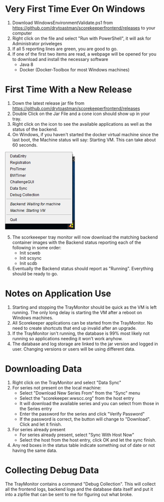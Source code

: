 
# Very First Time Ever On Windows
1. Download WindowsEnvironmentValidate.ps1 from <https://github.com/drytoastman/scorekeeperfrontend/releases> to your computer
2. Right click on the file and select "Run with PowerShell", it will ask for Administrator priveleges
3. If all 5 reporting lines are green, you are good to go.
4. If one of the first two items are read, a webpage will be opened for you to download and install the necessary software
    * Java 8
    * Docker (Docker-Toolbox for most Windows machines)

# First Time With a New Release
1. Down the latest release jar file from <https://github.com/drytoastman/scorekeeperfrontend/releases>
2. Double Click on the Jar File and a cone icon should show up in your tray.
3. Right click on the icon to see the available applications as well as the status of the backend.
4. On Windows, if you haven't started the docker virtual machine since the last boot, the Machine status will say: Starting VM.  This can take about 60 seconds.

![ContextMenu](images/contextmenu.png)

5. The scorkeeeper tray monitor will now download the matching backend container images with the Backend status reporting each of the following in some order:
    * Init scweb
    * Init scsync
    * Init scdb
6. Eventually the Backend status should report as "Running".  Everything should be ready to go.

# Notes on Application Use

1. Starting and stopping the TrayMonitor should be quick as the VM is left running.  The only long delay is starting the VM after a reboot on Windows machines.
2. All Scorekeeper applications can be started from the TrayMonitor.  No need to create shortcuts that end up invalid after an upgrade.
3. If the TrayMonitor isn't running, the database is 99% most likely not running so applications needing it won't work anyhow.
4. The database and log storage are linked to the jar version and logged in user.  Changing versions or users will be using different data.

# Downloading Data

1. Right click on the TrayMonitor and select "Data Sync"
2. For series not present on the local machine:
    * Select "Download New Series From" from the "Sync" menu
    * Select the "scorekeeper.wwscc.org" from the host entry
    * It will download the available series and you can select from those in the Series entry
    * Enter the password for the series and click "Verify Password"
    * If the password is correct, the button will change to "Download".  Click and let it finish.
3. For series already present
    * For series already present, select "Sync With Host Now"
    * Select the host from the host entry, click OK and let the sync finish.
4. Any red boxes in the status table indicate something out of date or not having the same data.


# Collecting Debug Data

The TrayMonitor contains a command "Debug Collection".  This will collect all the frontend logs, backend logs and the database data itself and put it into a zipfile
that can be sent to me for figuring out what broke.


